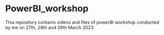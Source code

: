 # PowerBI_workshop
Thia repository contains videos and files of powerBI workshop conducted by me on 27th, 28th and 29th March 2023
